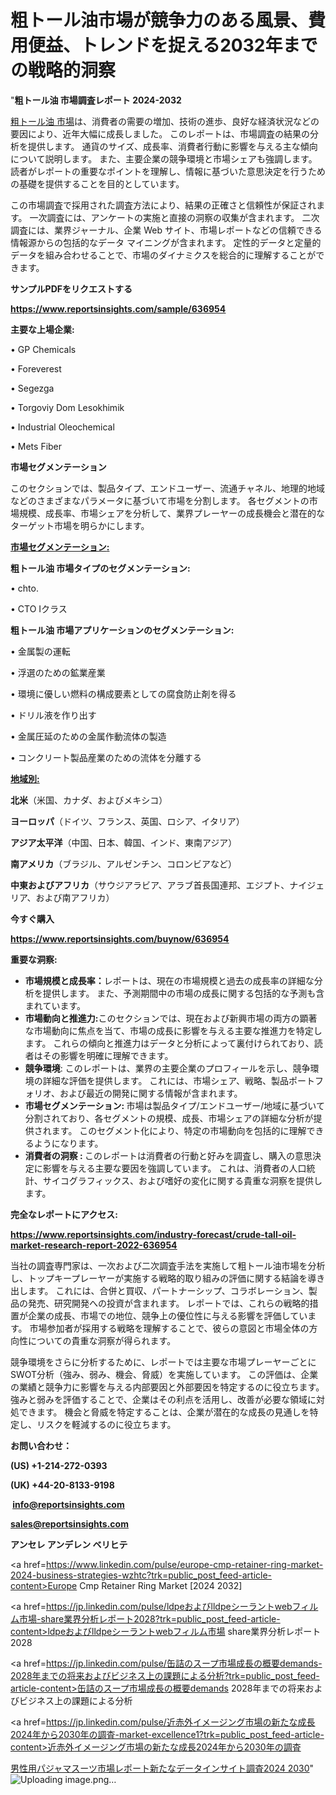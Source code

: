 # 粗トール油市場が競争力のある風景、費用便益、トレンドを捉える2032年までの戦略的洞察

"<strong>粗トール油 市場調査レポート 2024-2032</strong>

<a href=https://www.reportsinsights.com/sample/636954>粗トール油 市場</a>は、消費者の需要の増加、技術の進歩、良好な経済状況などの要因により、近年大幅に成長しました。 このレポートは、市場調査の結果の分析を提供します。 通貨のサイズ、成長率、消費者行動に影響を与える主な傾向について説明します。 また、主要企業の競争環境と市場シェアも強調します。 読者がレポートの重要なポイントを理解し、情報に基づいた意思決定を行うための基礎を提供することを目的としています。

この市場調査で採用された調査方法により、結果の正確さと信頼性が保証されます。 一次調査には、アンケートの実施と直接の洞察の収集が含まれます。 二次調査には、業界ジャーナル、企業 Web サイト、市場レポートなどの信頼できる情報源からの包括的なデータ マイニングが含まれます。 定性的データと定量的データを組み合わせることで、市場のダイナミクスを総合的に理解することができます。

<strong><b>サンプルPDFをリクエストする</b></strong>

<a href=https://www.reportsinsights.com/sample/636954><strong><u>https://www.reportsinsights.com/sample/636954</u></strong></a>

<strong>主要な上場企業:</strong>

• GP Chemicals

• Foreverest

• Segezga

• Torgoviy Dom Lesokhimik

• Industrial Oleochemical

• Mets Fiber

<strong>市場セグメンテーション</strong>

このセクションでは、製品タイプ、エンドユーザー、流通チャネル、地理的地域などのさまざまなパラメータに基づいて市場を分割します。 各セグメントの市場規模、成長率、市場シェアを分析して、業界プレーヤーの成長機会と潜在的なターゲット市場を明らかにします。

<strong><u>市場セグメンテーション</u></strong><strong><u>:</u></strong>

<strong>粗トール油 市場タイプのセグメンテーション:</strong>

• chto.

• CTO Iクラス

<strong>粗トール油 市場アプリケーションのセグメンテーション:</strong>

• 金属製の運転

• 浮選のための鉱業産業

• 環境に優しい燃料の構成要素としての腐食防止剤を得る

• ドリル液を作り出す

• 金属圧延のための金属作動流体の製造

• コンクリート製品産業のための流体を分離する

<strong><u>地域別</u></strong><strong><u>:</u></strong>

<strong>北米</strong>（米国、カナダ、およびメキシコ）

<strong>ヨーロッパ</strong>（ドイツ、フランス、英国、ロシア、イタリア）

<strong>アジア太平洋</strong>（中国、日本、韓国、インド、東南アジア）

<strong>南アメリカ</strong>（ブラジル、アルゼンチン、コロンビアなど）

<strong>中東およびアフリカ</strong>（サウジアラビア、アラブ首長国連邦、エジプト、ナイジェリア、および南アフリカ）

<strong>今すぐ購入</strong>

<a href=https://www.reportsinsights.com/buynow/636954><strong><u>https://www.reportsinsights.com/buynow/636954</u></strong></a>

<strong>重要な洞察:</strong>
<ul>
  <li><strong>市場規模と成長率：</strong>レポートは、現在の市場規模と過去の成長率の詳細な分析を提供します。 また、予測期間中の市場の成長に関する包括的な予測も含まれています。</li>
  <li><strong>市場動向と推進力:</strong>このセクションでは、現在および新興市場の両方の顕著な市場動向に焦点を当て、市場の成長に影響を与える主要な推進力を特定します。 これらの傾向と推進力はデータと分析によって裏付けられており、読者はその影響を明確に理解できます。</li>
  <li><strong>競争環境</strong>: このレポートは、業界の主要企業のプロフィールを示し、競争環境の詳細な評価を提供します。 これには、市場シェア、戦略、製品ポートフォリオ、および最近の開発に関する情報が含まれます。</li>
  <li><strong>市場セグメンテーション: </strong>市場は製品タイプ/エンドユーザー/地域に基づいて分割されており、各セグメントの規模、成長、市場シェアの詳細な分析が提供されます。 このセグメント化により、特定の市場動向を包括的に理解できるようになります。</li>
  <li><strong>消費者の洞察 : </strong>このレポートは消費者の行動と好みを調査し、購入の意思決定に影響を与える主要な要因を強調しています。 これは、消費者の人口統計、サイコグラフィックス、および嗜好の変化に関する貴重な洞察を提供します。</li>
</ul>
<strong>完全なレポートにアクセス:</strong>

<a href=https://www.reportsinsights.com/industry-forecast/crude-tall-oil-market-research-report-2022-636954><strong><u><b>https://www.reportsinsights.com/industry-forecast/crude-tall-oil-market-research-report-2022-636954</b></u></strong></a>

当社の調査専門家は、一次および二次調査手法を実施して粗トール油市場を分析し、トップキープレーヤーが実施する戦略的取り組みの評価に関する結論を導き出します。 これには、合併と買収、パートナーシップ、コラボレーション、製品の発売、研究開発への投資が含まれます。 レポートでは、これらの戦略的措置が企業の成長、市場での地位、競争上の優位性に与える影響を評価しています。 市場参加者が採用する戦略を理解することで、彼らの意図と市場全体の方向性についての貴重な洞察が得られます。

競争環境をさらに分析するために、レポートでは主要な市場プレーヤーごとにSWOT分析（強み、弱み、機会、脅威）を実施しています。 この評価は、企業の業績と競争力に影響を与える内部要因と外部要因を特定するのに役立ちます。 強みと弱みを評価することで、企業はその利点を活用し、改善が必要な領域に対処できます。 機会と脅威を特定することは、企業が潜在的な成長の見通しを特定し、リスクを軽減するのに役立ちます。

<strong>お問い合わせ：</strong>

<strong>(US) +1-214-272-0393</strong>

<strong>(UK) +44-20-8133-9198</strong>

<strong> </strong><a href=info@reportsinsights.com><strong><u>info@reportsinsights.com</u></strong></a>

<a href=sales@reportsinsights.com><strong><u>sales@reportsinsights.com</u></strong></a>

<strong>アンセレ アンデレン ベリヒテ</strong>

<a href=https://www.linkedin.com/pulse/europe-cmp-retainer-ring-market-2024-business-strategies-wzhtc?trk=public_post_feed-article-content>Europe Cmp Retainer Ring Market [2024 2032]</a>

<a href=https://jp.linkedin.com/pulse/ldpeおよびlldpeシーラントwebフィルム市場-share業界分析レポート2028?trk=public_post_feed-article-content>ldpeおよびlldpeシーラントwebフィルム市場 share業界分析レポート2028</a>

<a href=https://jp.linkedin.com/pulse/缶詰のスープ市場成長の概要demands-2028年までの将来およびビジネス上の課題による分析?trk=public_post_feed-article-content>缶詰のスープ市場成長の概要demands 2028年までの将来およびビジネス上の課題による分析</a>

<a href=https://jp.linkedin.com/pulse/近赤外イメージング市場の新たな成長2024年から2030年の調査-market-excellence1?trk=public_post_feed-article-content>近赤外イメージング市場の新たな成長2024年から2030年の調査</a>

<a href=https://www.linkedin.com/pulse/男性用パジャマスーツ市場レポート新たなデータインサイト調査2024-2030-tribunal-analytics-360-6vbnf/>男性用パジャマスーツ市場レポート新たなデータインサイト調査2024 2030</a>"
![Uploading image.png…]()
